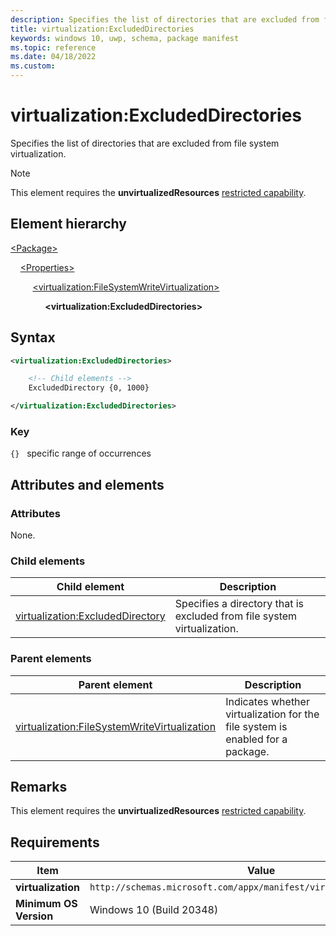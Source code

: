 ```yaml
---
description: Specifies the list of directories that are excluded from file system virtualization.
title: virtualization:ExcludedDirectories
keywords: windows 10, uwp, schema, package manifest
ms.topic: reference
ms.date: 04/18/2022
ms.custom: 
---
```


# virtualization:ExcludedDirectories

Specifies the list of directories that are excluded from file system virtualization.

> [!NOTE]
> This element requires the **unvirtualizedResources** [restricted capability](/windows/uwp/packaging/app-capability-declarations#restricted-capabilities).

## Element hierarchy

[\<Package\>](element-package.md)

&nbsp;&nbsp;&nbsp;&nbsp;[\<Properties\>](element-properties.md)

&nbsp;&nbsp;&nbsp;&nbsp; &nbsp;&nbsp;&nbsp;&nbsp;[\<virtualization:FileSystemWriteVirtualization\>](element-virtualization-filesystemwritevirtualization.md)

&nbsp;&nbsp;&nbsp;&nbsp; &nbsp;&nbsp;&nbsp;&nbsp; &nbsp;&nbsp;&nbsp;&nbsp;**\<virtualization:ExcludedDirectories\>**

## Syntax

```xml
<virtualization:ExcludedDirectories>

    <!-- Child elements -->
    ExcludedDirectory {0, 1000}

</virtualization:ExcludedDirectories>
```

### Key

`{}`   specific range of occurrences

## Attributes and elements

### Attributes

None.

### Child elements

| Child element | Description |
|-|-|
| [virtualization:ExcludedDirectory](element-virtualization-excludeddirectory.md) | Specifies a directory that is excluded from file system virtualization. |

### Parent elements

| Parent element | Description |
|-|-|
| [virtualization:FileSystemWriteVirtualization](element-virtualization-filesystemwritevirtualization.md) | Indicates whether virtualization for the file system is enabled for a package.  |

## Remarks

This element requires the **unvirtualizedResources** [restricted capability](/windows/uwp/packaging/app-capability-declarations#restricted-capabilities).

## Requirements

| Item | Value |
|-|-|
| **virtualization** | `http://schemas.microsoft.com/appx/manifest/virtualization/windows10` |
| **Minimum OS Version** | Windows 10 (Build 20348) |
